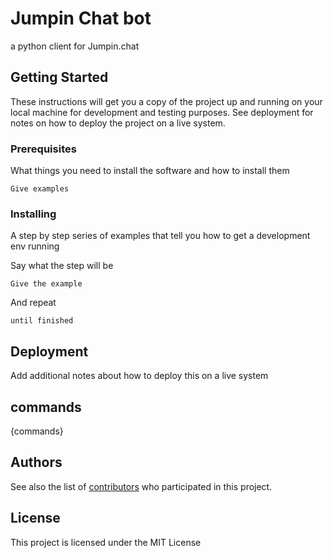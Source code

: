 # Jumpin Chat bot

a python client for Jumpin.chat 

## Getting Started

These instructions will get you a copy of the project up and running on your local machine for development and testing purposes. See deployment for notes on how to deploy the project on a live system.

### Prerequisites

What things you need to install the software and how to install them

```
Give examples
```

### Installing

A step by step series of examples that tell you how to get a development env running

Say what the step will be

```
Give the example
```

And repeat

```
until finished
```

## Deployment

Add additional notes about how to deploy this on a live system

## commands

{commands}

## Authors

See also the list of [contributors](https://github.com/johnripper/QuantumJump/contributors) who participated in this project.

## License

This project is licensed under the MIT License

